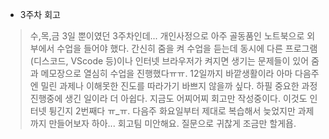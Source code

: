 <!-- 여기에 3주차 회고 내용을 작성해주세요 -->
* 3주차 회고
> 수,목,금 3일 뿐이였던 3주차인데... 개인사정으로 아주 골동품인 노트북으로 외부에서 수업을 들어야 했다. 간신히 줌을 켜 수업을 듣는데 동시에 다른 프로그램(디스코드, VScode 등)이나 인터넷 브라우저가 켜지면 생기는 문제들이 있어 줌과 메모장으로 열심히 수업을 진행했다ㅠㅠ. 12일까지 바깥생활이라 아마 다음주엔 밀린 과제나 이해못한 진도를 따라가기 바쁘지 않을까 싶다.  하필 중요한 과정 진행중에 생긴 일이라 더 아쉽다. 지금도 어찌어찌 회고만 작성중이다. 이것도 인터넷 튕긴지 2번째다 ㅠ_ㅠ. 다음주 화요일부터 제대로 복습해서 늦었지만 과제까지 만들어보자 하아... 회고팀 미안해요. 질문으로 귀찮게 조금만 할게욥.
